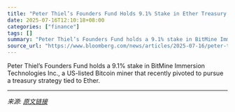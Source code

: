 ```yaml
---
title: "Peter Thiel’s Founders Fund Holds 9.1% Stake in Ether Treasury Company BitMine"
date: 2025-07-16T12:10:18+08:00
categories: ["finance"]
tags: []
summary: "Peter Thiel’s Founders Fund holds a 9.1% stake in BitMine Immersion Technologies Inc., a US-listed Bitcoin miner that recently pivoted to pursue a treasury strategy tied to Ether."
source_url: "https://www.bloomberg.com/news/articles/2025-07-16/peter-thiel-s-founders-fund-holds-9-1-stake-in-ether-treasury-firm-bitmine"
---
```


Peter Thiel’s Founders Fund holds a 9.1% stake in BitMine Immersion Technologies Inc., a US-listed Bitcoin miner that recently pivoted to pursue a treasury strategy tied to Ether.

---

*来源: [原文链接](https://www.bloomberg.com/news/articles/2025-07-16/peter-thiel-s-founders-fund-holds-9-1-stake-in-ether-treasury-firm-bitmine)*
